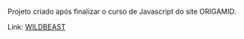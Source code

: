 Projeto criado após finalizar o curso de Javascript do site ORIGAMID.

Link:  <a href="https://animais-fantasticos-project.netlify.app">WILDBEAST<a/>
